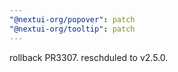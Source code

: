 ```yaml
---
"@nextui-org/popover": patch
"@nextui-org/tooltip": patch
---
```


rollback PR3307. reschduled to v2.5.0.
